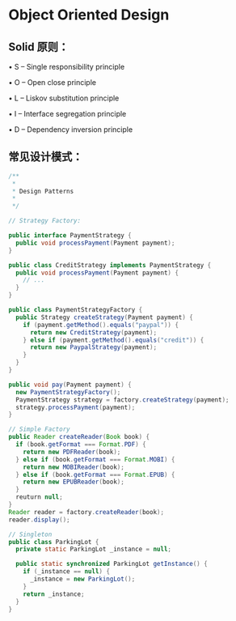 # Object Oriented Design

## Solid 原则：

• S – Single responsibility principle

• O – Open close principle

• L – Liskov substitution principle

• I – Interface segregation principle

• D – Dependency inversion principle

## 常见设计模式：

```java
/**
 * 
 * Design Patterns
 *  
 */

// Strategy Factory:

public interface PaymentStrategy { 
  public void processPayment(Payment payment);
}

public class CreditStrategy implements PaymentStrategy { 
  public void processPayment(Payment payment) { 
    // ...
  }
}

public class PaymentStrategyFactory { 
  public Strategy createStrategy(Payment payment) { 
    if (payment.getMethod().equals("paypal")) { 
      return new CreditStrategy(payment);
    } else if (payment.getMethod().equals("credit")) { 
      return new PaypalStrategy(payment);
    }
  }
}

public void pay(Payment payment) { 
  new PaymentStrategyFactory();
  PaymentStrategy strategy = factory.createStrategy(payment);
  strategy.processPayment(payment);
}

// Simple Factory
public Reader createReader(Book book) { 
  if (book.getFormat === Format.PDF) { 
    return new PDFReader(book);
  } else if (book.getFormat === Format.MOBI) { 
    return new MOBIReader(book);
  } else if (book.getFormat === Format.EPUB) { 
    return new EPUBReader(book);
  } 
  reuturn null;
}
Reader reader = factory.createReader(book);
reader.display();

// Singleton
public class ParkingLot { 
  private static ParkingLot _instance = null;

  public static synchronized ParkingLot getInstance() { 
    if (_instance == null) { 
      _instance = new ParkingLot();
    }
    return _instance;
  }
}
```

